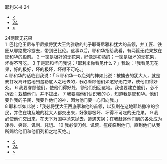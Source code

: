 ﻿





 耶利米书 24




* [<](bible/JER23.md)
* [24](bible/JER.md)
* [>](bible/JER25.md)



 
24两筐无花果  
1  巴比伦王尼布甲尼撒将犹大王约雅敬的儿子耶哥尼雅和犹大的首领，并工匠、铁匠从耶路撒冷掳去，带到巴比伦。这事以后，耶和华指给我看，有两筐无花果放在耶和华的殿前。 
2 一筐是极好的无花果，好像是初熟的；一筐是极坏的无花果，坏得不可吃。 
3 于是耶和华问我说：「耶利米你看见什么？」我说：「我看见无花果，好的极好，坏的极坏，坏得不可吃。」  
4 耶和华的话临到我说：「 
5 耶和华—以色列的神如此说：被掳去的犹大人，就是我打发离开这地到迦勒底人之地去的，我必看顾他们如这好无花果，使他们得好处。 
6 我要眷顾他们，使他们得好处，领他们归回这地。我也要建立他们，必不拆毁；栽植他们，并不拔出。 
7 我要赐他们认识我的心，知道我是耶和华。他们要作我的子民，我要作他们的神，因为他们要一心归向我。」  
8 耶和华如此说：「我必将犹大王西底家和他的首领，以及剩在这地耶路撒冷的余民，并住在埃及地的犹大人都交出来，好像那极坏、坏得不可吃的无花果。 
9 我必使他们交出来，在天下万国中抛来抛去，遭遇灾祸；在我赶逐他们到的各处成为凌辱、笑谈、讥刺、咒诅。 
10 我必使刀剑、饥荒、瘟疫临到他们，直到他们从我所赐给他们和他们列祖之地灭绝。」 
* [<](bible/JER23.md)
* [24](bible/JER.md)
* [>](bible/JER25.md)





---









